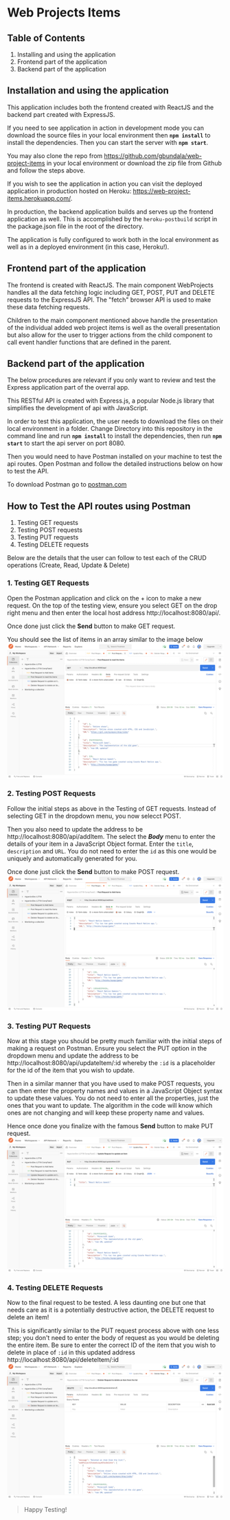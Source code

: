 # Web Projects Items

## Table of Contents

1. Installing and using the application
2. Frontend part of the application
3. Backend part of the application

## Installation and using the application

This application includes both the frontend created with ReactJS and the backend part created with ExpressJS.

If you need to see application in action in development mode you can download the source files in your local environment then **`npm install`** to install the dependencies. Then you can start the server with **`npm start`**.

You may also clone the repo from https://github.com/gbundala/web-project-items in your local environment or download the zip file from Github and follow the steps above.

If you wish to see the application in action you can visit the deployed application in production hosted on Heroku: https://web-project-items.herokuapp.com/.

In production, the backend application builds and serves up the frontend application as well. This is accomplished by the `heroku-postbuild` script in the package.json file in the root of the directory.

The application is fully configured to work both in the local environment as well as in a deployed environment (in this case, Heroku!).

## Frontend part of the application

The frontend is created with ReactJS. The main component WebProjects handles all the data fetching logic including GET, POST, PUT and DELETE requests to the ExpressJS API. The "fetch" browser API is used to make these data fetching requests.

Children to the main component mentioned above handle the presentation of the individual added web project items is well as the overall presentation but also allow for the user to trigger actions from the child component to call event handler functions that are defined in the parent.

## Backend part of the application

The below procedures are relevant if you only want to review and test the Express application part of the overral app.

This RESTful API is created with Express.js, a popular Node.js library that simplifies the development of api with JavaScript.

In order to test this application, the user needs to download the files on their local environment in a folder. Change Directory into this repository in the command line and run **`npm install`** to install the dependencies, then run **`npm start`** to start the api server on port 8080.

Then you would need to have Postman installed on your machine to test the api routes. Open Postman and follow the detailed instructions below on how to test the API.

To download Postman go to [postman.com](https://www.postman.com/)

## How to Test the API routes using Postman

1. Testing GET requests
2. Testing POST requests
3. Testing PUT requests
4. Testing DELETE requests

Below are the details that the user can follow to test each of the CRUD operations (Create, Read, Update & Delete)

### 1. Testing GET Requests

Open the Postman application and click on the + icon to make a new request. On the top of the testing view, ensure you select GET on the drop right menu and then enter the local host address http://localhost:8080/api/.

Once done just click the **Send** button to make GET request.

You should see the list of items in an array similar to the image below
![GET request example image](images/get_request.png)

### 2. Testing POST Requests

Follow the initial steps as above in the Testing of GET requests. Instead of selecting GET in the dropdown menu, you now selecct POST.

Then you also need to update the address to be http://localhost:8080/api/addItem. The select the _**Body**_ menu to enter the details of your item in a JavaScript Object format. Enter the `title`, `description` and `URL`. You do not need to enter the `id` as this one would be uniquely and automatically generated for you.

Once done just click the **Send** button to make POST request.
![POST request example image](images/post_request.png)

### 3. Testing PUT Requests

Now at this stage you should be pretty much familiar with the initial steps of making a request on Postman. Ensure you select the PUT option in the dropdown menu and update the address to be http://localhost:8080/api/updateItem/:id whereby the `:id` is a placeholder for the id of the item that you wish to update.

Then in a similar manner that you have used to make POST requests, you can then enter the property names and values in a JavaScript Object syntax to update these values. You do not need to enter all the properties, just the ones that you want to update. The algorithm in the code will know which ones are not changing and will keep these property name and values.

Hence once done you finalize with the famous **Send** button to make PUT request.
![PUT request example image](images/put_request.png)

### 4. Testing DELETE Requests

Now to the final request to be tested. A less daunting one but one that needs care as it is a potentially destructive action, the DELETE request to delete an item!

This is significantly similar to the PUT request process above with one less step; you don't need to enter the body of request as you would be deleting the entire item. Be sure to enter the correct ID of the item that you wish to delete in place of `:id` in this updated address http://localhost:8080/api/deleteItem/:id
![DELETE request example image](images/delete_request.png)

> Happy Testing!
